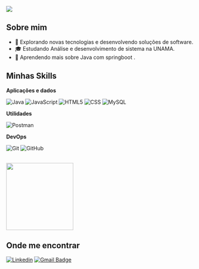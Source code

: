 ![](https://komarev.com/ghpvc/?username=Cyduart&color=006bed)

## Sobre mim

- 🤔 Explorando novas tecnologias e desenvolvendo soluções de software.
- 🎓 Estudando Análise e desenvolvimento de sistema na UNAMA.
- 🌱 Aprendendo mais sobre Java com springboot .

## Minhas Skills

**Aplicações e dados**

![Java](https://img.shields.io/badge/-Java-333333?style=flat&logo=Java&logoColor=007396)
![JavaScript](https://img.shields.io/badge/-JavaScript-333333?style=flat&logo=javascript)
![HTML5](https://img.shields.io/badge/-HTML5-333333?style=flat&logo=HTML5)
![CSS](https://img.shields.io/badge/-CSS-333333?style=flat&logo=CSS3&logoColor=1572B6)
![MySQL](https://img.shields.io/badge/-MySQL-333333?style=flat&logo=mysql)

**Utilidades**

![Postman](https://img.shields.io/badge/-Postman-333333?style=flat&logo=postman)

**DevOps**

![Git](https://img.shields.io/badge/-Git-333333?style=flat&logo=git)
![GitHub](https://img.shields.io/badge/-GitHub-333333?style=flat&logo=github)


<br/>

<a href="https://github.com/Cyduart" title="Perfil do Cayo">
  <img height="180em" src="https://github-readme-stats.vercel.app/api?username=Cyduart&theme=dracula&show_icons=true" />
</a>

## Onde me encontrar

[![Linkedin](https://img.shields.io/badge/-Cayoduartevidal-blue?style=flat-square&logo=Linkedin&logoColor=white&link=https://www.linkedin.com/in/cayo-duarte-vidal-952318245/)](https://www.linkedin.com/in/cayo-duarte-vidal-952318245/)
[![Gmail Badge](https://img.shields.io/badge/-cayoduartevidal@email.com-006bed?style=flat-square&logo=Gmail&logoColor=white&link=mailto:cayoduartevidal@gmail.com)](mailto:cayoduartevidal@gmail.com)
